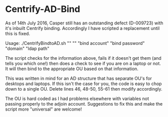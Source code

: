 # Centrify-AD-Bind

As of 14th July 2016, Casper still has an outstanding defect (D-009723) with it's inbuilt Centrify binding. Accordingly I have scripted a replacement until this is fixed.

Usage: ./CentrifyBindtoAD.sh "" "" "bind account" "bind password" "domain" "ldap path"

The script checks for the information above, fails if it doesn't get them (and tells you which one!) then does a check to see if you are on a laptop or not. It will then bind to the appropriate OU based on that information.

This was written in mind for an AD structure that has separate OU's for desktops and laptops. If this isn't the case for you, the code is easy to chop down to a single OU. Delete lines 46, 48-50, 55-61 then modify accordingly.

The OU is hard coded as I had problems elsewhere with variables not passing properly to the adjoin account. Suggestions to fix this and make the script more "universal" are welcome!
